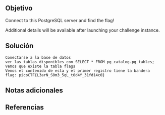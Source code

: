## Objetivo

Connect to this PostgreSQL server and find the flag!

Additional details will be available after launching your challenge instance.
## Solución

```
Conectarse a la base de datos
ver las tablas disponibles con SELECT * FROM pg_catalog.pg_tables;
Vemos que existe la tabla flags
Vemos el contenido de esta y el primer registro tiene la bandera
flag: picoCTF{L3arN_S0m3_5qL_t0d4Y_31fd14c0}
```
## Notas adicionales

## Referencias